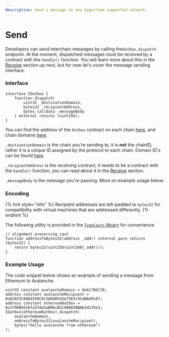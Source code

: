```yaml
---
description: Send a message to any Hyperlane supported network.
---
```


# Send

Developers can send interchain messages by calling the`Outbox.dispatch` endpoint. At the moment, dispatched messages must be received by a contract with the `handle()` function. You will learn more about this in the [Receive](receive.md) section up next, but for now let's cover the message sending interface.

### Interface

```solidity
interface IOutbox {
    function dispatch(
        uint32 _destinationDomain,
        bytes32 _recipientAddress,
        bytes calldata _messageBody
    ) external returns (uint256);
}
```

You can find the address of the `Outbox` contract on each chain [here](../addresses.md#outbox), and chain domains [here](../domains.md).

`_destinationDomain` is the chain you're sending to, it is **not** the chainID, rather it is a unique ID assigned by the protocol to each chain. Domain ID's can be found [here](../domains.md).

`_recipientAddress` is the receiving contract, it needs to be a contract with the `handle()` function, you can read about it in the [Receive](receive.md) section.

`_messageBody` is the message you're passing. More on example usage below.

### Encoding

{% hint style="info" %}
Recipient addresses are left-padded to `bytes32` for compatibility with virtual machines that are addressed differently.&#x20;
{% endhint %}

The following utility is provided in the [`TypeCasts` library](https://github.com/hyperlane-xyz/hyperlane-monorepo/blob/main/solidity/contracts/libs/TypeCasts.sol) for convenience.

```solidity
// alignment preserving cast
function addressToBytes32(address _addr) internal pure returns (bytes32) {
    return bytes32(uint256(uint160(_addr)));
}
```

### Example Usage

The code snippet below shows an example of sending a message from Ethereum to Avalanche.

```solidity
uint32 constant avalancheDomain = 0x61766178;
address constant avalancheRecipient = 0x82825C0884558C9c5A94B545e7563c95aBA49197;
address constant ethereumOutbox = 0x2f9DB5616fa3fAd1aB06cB2C906830BA63d135e3;
IOutbox(ethereumOutbox).dispatch(
    avalancheDomain,
    addressToBytes32(avalancheRecipient),
    bytes("hello avalanche from ethereum")
);
```
